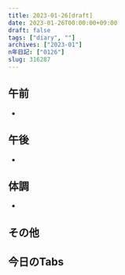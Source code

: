 ```yaml
---
title: 2023-01-26[draft]
date: 2023-01-26T00:00:00+09:00
draft: false
tags: ["diary", ""]
archives: ["2023-01"]
n年日記: ["0126"]
slug: 316287
---
```

## 午前
- 
## 午後
- 
## 体調
- 
## その他
## 今日のTabs